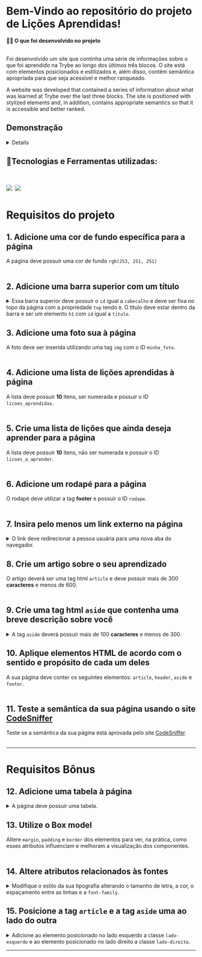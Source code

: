 # Bem-Vindo ao repositório do projeto de Lições Aprendidas!

<summary><strong>🧑‍💻 O que foi desenvolvido no projeto</strong></summary><br />

Foi desenvolvido um site que continha uma série de informações sobre o que foi aprendido na Trybe ao longo dos últimos três blocos. O site está com elementos posicionados e estilizados e, além disso, contém semântica apropriada para que seja acessível e melhor ranqueado.

A website was developed that contained a series of information about what was learned at Trybe over the last three blocks. The site is positioned with stylized elements and, in addition, contains appropriate semantics so that it is accessible and better ranked.

## Demonstração

<details>

<div align="center">
<img src="https://user-images.githubusercontent.com/120792207/219998679-74d6183d-c815-452c-846d-9a5284a5a4ef.png" width="1080px"/>
</div>

</details>

## 🚀Tecnologias e Ferramentas utilizadas:
<h1 align='left'>
<img src="https://img.shields.io/badge/HTML5-E34F26?style=for-the-badge&logo=html5&logoColor=white" />
<img src="https://img.shields.io/badge/CSS3-1572B6?style=for-the-badge&logo=css3&logoColor=white" />
</h1>

# Requisitos do projeto

## 1. Adicione uma cor de fundo específica para a página

<summary>A página deve possuir uma cor de fundo <code>rgb(253, 251, 251)</code>
</summary><br/>

## 2. Adicione uma barra superior com um título

<details>

<summary>Essa barra superior deve possuir o <code>id</code> igual a <code>cabecalho</code> e deve ser fixa no topo da página com a propriedade <code>top</code> tendo <code>0</code>. O título deve estar dentro da barra e ser um elemento <code>h1</code> com <code>id</code> igual a <code>titulo</code>.
</summary><br/>

**De olho na dica 👀:** Para saber mais sobre posicionamento de elementos no CSS, consulte a documentação [aqui](https://www.w3schools.com/css/css_positioning.asp);<br/>

</details>

## 3. Adicione uma foto sua à página

<summary>A foto deve ser inserida utilizando uma tag <code>img</code> com o ID <code>minha_foto</code>.
</summary><br/>

## 4. Adicione uma lista de lições aprendidas à página

<summary>A lista deve possuir <strong>10</strong> itens, ser numerada e possuir o ID <code>licoes_aprendidas</code>.
</summary><br/>

## 5. Crie uma lista de lições que ainda deseja aprender para a página

<summary>A lista deve possuir <strong>10</strong> itens, não ser numerada e possuir o ID <code>licoes_a_aprender</code>.
</summary><br/>

## 6. Adicione um rodapé para a página

<summary>O rodapé deve utilizar a tag <strong>footer</strong> e possuir o ID <code>rodape</code>.
</summary><br/>

## 7. Insira pelo menos um link externo na página

<details>

<summary>O link deve redirecionar a pessoa usuária para uma nova aba do navegador.
</summary><br/>

**De olho na dica 👀:** Leia mais sobre redirecionamento de aba [aqui](https://www.horadecodar.com.br/2019/11/21/como-fazer-para-o-link-abrir-em-nova-aba-tag-a-do-html/)

</details>

## 8. Crie um artigo sobre o seu aprendizado

<summary>O artigo deverá ser uma tag html <code>article</code> e deve possuir mais de 300 <strong>caracteres</strong> e menos de 600.
</summary><br/>

## 9. Crie uma tag html `aside` que contenha uma breve descrição sobre você

<details>

<summary>A tag <code>aside</code> deverá possuir mais de 100 <strong>caracteres</strong> e menos de 300.
</summary><br/>

Lembre-se que tudo dentro da tag `aside` será contabilizado como caractere.

</details>

## 10. Aplique elementos HTML de acordo com o sentido e propósito de cada um deles

<summary>A sua página deve conter os seguintes elementos: <code>article</code>, <code>header</code>, <code>aside</code> e <code>footer</code>.
</summary><br/>

## 11. Teste a semântica da sua página usando o site [CodeSniffer](https://squizlabs.github.io/HTML_CodeSniffer/)

<summary>Teste se a semântica da sua página está aprovada pelo site <a href="https://squizlabs.github.io/HTML_CodeSniffer/">CodeSniffer</a>.
</summary><br/>

---
 
# Requisitos Bônus

## 12. Adicione uma tabela à página

<details>

<summary>A página deve possuir uma tabela.
</summary><br/>

**De olho na dica 👀:** Você pode ler mais sobre tabelas no HTML [aqui](https://www.w3schools.com/html/html_tables.asp).

</details>

## 13. Utilize o Box model

<summary>Altere <code>margin</code>, <code>padding</code> e <code>border</code> dos elementos para ver, na prática, como esses atributos influenciam e melhoram a visualização dos componentes.
</summary><br/>

## 14. Altere atributos relacionados às fontes

<details>

<summary>Modifique o estilo da sua tipografia alterando o tamanho de letra, a cor, o espaçamento entre as linhas e a <code>font-family</code>.
</summary><br/>

</details>

## 15. Posicione a tag `article` e a tag `aside` uma ao lado do outra

<details>

<summary>Adicione ao elemento posicionado no lado esquerdo a classe <code>lado-esquerdo</code> e ao elemento posicionado no lado direito a classe <code>lado-direito</code>.
</summary><br/>

</details>

---
